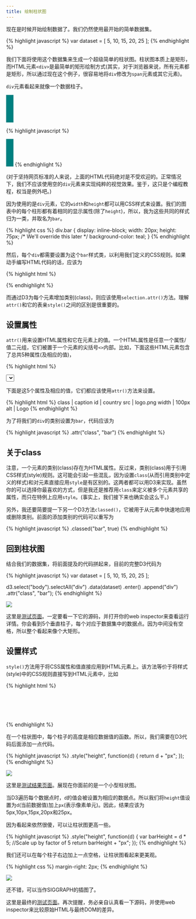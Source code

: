 ```yaml
---
title: 绘制柱状图
---
```


现在是时候开始绘制数据了。我们仍然使用最开始的简单数据集。

{% highlight javascript %}
var dataset = [ 5, 10, 15, 20, 25 ];
{% endhighlight %}

我们下面将使用这个数据集来生成一个超级简单的柱状图。柱状图本质上是矩形，而HTML元素`<div>`是最简单的矩形绘制方式(其实，对于浏览器来说，所有元素都是矩形，所以通过现在这个例子，很容易地将`div`修改为`span`元素或其它元素)。

`div`元素看起来就像一个数据柱子。
<div style="display: inline-block;
            width: 20px;
            height: 75px;
            background-color: teal;">
</div>

{% highlight javascript %}
<div style="display: inline-block;
            width: 20px;
            height: 75px;
            background-color: teal;">
</div>
{% endhighlight %}

(对于坚持网页标准的人来说，上面的HTML代码绝对是不受欢迎的。正常情况下，我们不应该使用空的`div`元素来实现纯粹的视觉效果。鉴于，这只是个编程教程，权当是例外吧。)

因为使用的是`div`元素，它的`width`和`height`都可以用CSS样式来设置。我们的图表中的每个柱形都有着相同的显示属性(除了`height`)，所以，我为这些共同的样式归为一类，并取名为`bar`。

{% highlight css %}
div.bar {
    display: inline-block;
    width: 20px;
    height: 75px;   /* We'll override this later */
    background-color: teal;
}
{% endhighlight %}

然后，每个`div`都需要设置为这个`bar`样式类，以利用我们定义的CSS规则。如果动手编写HTML代码的话，应该为

{% highlight html %}
<div class="bar"></div>
{% endhighlight %}

而通过D3为每个元素增加类别(class)，则应该使用`selection.attr()`方法。理解`attr()`和它的表亲`style()`之间的区别是很重要的。

## 设置属性
`attr()`用来设置HTML属性和它在元素上的值。一个HTML属性是任意一个属性/值二元组，它们被置于一个元素的尖括号`<>`内部。比如，下面这些HTML元素包含了总共5种属性(及相应的值)，

{% highlight html %}
<p class="caption">
<select id="country">
<img src="logo.png" width="100px" alt="Logo" />
{% endhighlight %}

下面是这5个属性及相应的值，它们都应该使用`attr()`方法来设置。

{% highlight html %}
class   |   caption
id      |   country
src     |   logo.png
width   |   100px
alt     |   Logo
{% endhighlight %}

为了将我们的`div`的类别设置为`bar`，代码应该为

{% highlight javascript %}
.attr("class", "bar")
{% endhighlight %}

## 关于class
注意，一个元素的类别(class)存在为HTML属性。反过来，类别(class)用于引用CSS样式(style)规则。这可能会引起一些混乱，因为设置`class`(从而引用类别中定义的样式)和对元素直接应用`style`是有区别的。这两者都可以用D3来实现。虽然你的可以选择你最喜欢的方式，但是我还是推荐用`class`来定义被多个元素共享的属性，而只在特例上应用`style`。(事实上，我们接下来也确实会这么干。)

另外，我还要简要提一下另一个D3方法`classed()`，它被用于从元素中快速地应用或删除类别。前面的添加类别的代码可以重写为

{% highlight javascript %}
.classed("bar", true)
{% endhighlight %}


## 回到柱状图
结合我们的数据集，将前面提及的代码拼起来，目前的完整D3代码为

{% highlight javascript %}
var dataset = [ 5, 10, 15, 20, 25 ];

d3.select("body").selectAll("div")
    .data(dataset)
    .enter()
    .append("div")
    .attr("class", "bar");
{% endhighlight %}

![](http://alignedleft.com/content/03-tutorials/01-d3/80-drawing-divs/1.png)

这里是[测试页面](http://alignedleft.com/content/03-tutorials/01-d3/80-drawing-divs/1.html)。一定要看一下它的源码，并打开你的web inspector来查看运行详情。你会看到5个垂直柱子，每个对应于数据集中的数据点。因为中间没有空格，所以整个看起来像个大矩形。

## 设置样式
`style()`方法用于将CSS属性和值直接应用到HTML元素上。该方法等价于将样式(style)中的CSS规则直接写到HTML元素中，比如

{% highlight html %}
<div style="height: 75px;"></div>
{% endhighlight %}

在一个柱状图中，每个柱子的高度是相应数据值的函数。所以，我们需要在D3代码后面添加一点代码。

{% highlight javascript %}
.style("height", function(d) {
    return d + "px";
});
{% endhighlight %}

![](http://alignedleft.com/content/03-tutorials/01-d3/80-drawing-divs/2.png)

这里是[测试结果页面](http://alignedleft.com/content/03-tutorials/01-d3/80-drawing-divs/2.html)。展现在你面前的是一个小型柱状图。

当D3遍历每个数据点时，`d`的值会被设置为相应的数据点。所以我们将`height`值设置为`d`(当前数据值)加上`px`(表示像素单元)。因此，结果应该为5px,10px,15px,20px和25px。

因为看起来依然很傻，可以让柱状图更高一些。

{% highlight javascript %}
.style("height", function(d) {
    var barHeight = d * 5;  //Scale up by factor of 5
    return barHeight + "px";
});
{% endhighlight %}

我们还可以在每个柱子右边加上一点空格，让柱状图看起来更美观。

{% highlight css %}
margin-right: 2px;
{% endhighlight %}

![](http://alignedleft.com/content/03-tutorials/01-d3/80-drawing-divs/3.png)

还不错，可以当作SIGGRAPH的插图了。

这里是最终的[测试页面](http://alignedleft.com/content/03-tutorials/01-d3/80-drawing-divs/3.html)。再次提醒，务必亲自认真看一下源码，并使用web inspector来比较原始HTML与最终DOM的差异。


